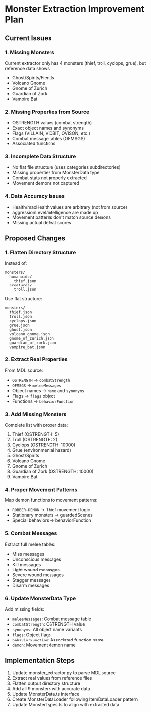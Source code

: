 # Monster Extraction Improvement Plan

## Current Issues

### 1. Missing Monsters
Current extractor only has 4 monsters (thief, troll, cyclops, grue), but reference data shows:
- Ghost/Spirits/Fiends
- Volcano Gnome
- Gnome of Zurich
- Guardian of Zork
- Vampire Bat

### 2. Missing Properties from Source
- OSTRENGTH values (combat strength)
- Exact object names and synonyms
- Flags (VILLAIN, VICBIT, OVISON, etc.)
- Combat message tables (OFMSGS)
- Associated functions

### 3. Incomplete Data Structure
- No flat file structure (uses categories subdirectories)
- Missing properties from MonsterData type
- Combat stats not properly extracted
- Movement demons not captured

### 4. Data Accuracy Issues
- Health/maxHealth values are arbitrary (not from source)
- aggressionLevel/intelligence are made up
- Movement patterns don't match source demons
- Missing actual defeat scores

## Proposed Changes

### 1. Flatten Directory Structure
Instead of:
```
monsters/
  humanoids/
    thief.json
  creatures/
    troll.json
```

Use flat structure:
```
monsters/
  thief.json
  troll.json
  cyclops.json
  grue.json
  ghost.json
  volcano_gnome.json
  gnome_of_zurich.json
  guardian_of_zork.json
  vampire_bat.json
```

### 2. Extract Real Properties
From MDL source:
- `OSTRENGTH` → `combatStrength`
- `OFMSGS` → `meleeMessages`
- Object names → `name` and `synonyms`
- Flags → `flags` object
- Functions → `behaviorFunction`

### 3. Add Missing Monsters
Complete list with proper data:
1. Thief (OSTRENGTH: 5)
2. Troll (OSTRENGTH: 2)
3. Cyclops (OSTRENGTH: 10000)
4. Grue (environmental hazard)
5. Ghost/Spirits
6. Volcano Gnome
7. Gnome of Zurich
8. Guardian of Zork (OSTRENGTH: 10000)
9. Vampire Bat

### 4. Proper Movement Patterns
Map demon functions to movement patterns:
- `ROBBER-DEMON` → Thief movement logic
- Stationary monsters → guardedScenes
- Special behaviors → behaviorFunction

### 5. Combat Messages
Extract full melee tables:
- Miss messages
- Unconscious messages
- Kill messages
- Light wound messages
- Severe wound messages
- Stagger messages
- Disarm messages

### 6. Update MonsterData Type
Add missing fields:
- `meleeMessages`: Combat message table
- `combatStrength`: OSTRENGTH value
- `synonyms`: All object name variants
- `flags`: Object flags
- `behaviorFunction`: Associated function name
- `demon`: Movement demon name

## Implementation Steps

1. Update monster_extractor.py to parse MDL source
2. Extract real values from reference files
3. Flatten output directory structure
4. Add all 9 monsters with accurate data
5. Update MonsterData.ts interface
6. Create MonsterDataLoader following ItemDataLoader pattern
7. Update MonsterTypes.ts to align with extracted data